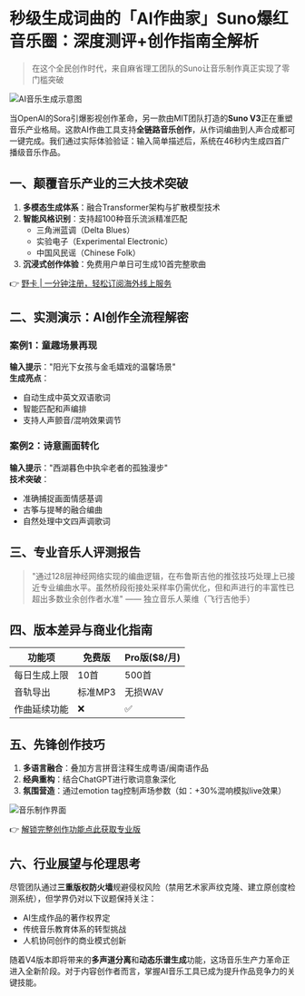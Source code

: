 # 秒级生成词曲的「AI作曲家」Suno爆红音乐圈：深度测评+创作指南全解析

> 在这个全民创作时代，来自麻省理工团队的Suno让音乐制作真正实现了零门槛突破


![AI音乐生成示意图](https://bbtdd.com/wp-content/uploads/img/3433434672.webp)

当OpenAI的Sora引爆影视创作革命，另一款由MIT团队打造的**Suno V3**正在重塑音乐产业格局。这款AI作曲工具支持**全链路音乐创作**，从作词编曲到人声合成都可一键完成。我们通过实际体验验证：输入简单描述后，系统在46秒内生成四首广播级音乐作品。

## 一、颠覆音乐产业的三大技术突破
1. **多模态生成体系**：融合Transformer架构与扩散模型技术
2. **智能风格识别**：支持超100种音乐流派精准匹配
   - 三角洲蓝调（Delta Blues）
   - 实验电子（Experimental Electronic）
   - 中国风民谣（Chinese Folk）
3. **沉浸式创作体验**：免费用户单日可生成10首完整歌曲

👉 [野卡 | 一分钟注册，轻松订阅海外线上服务](https://bbtdd.com/yeka)

## 二、实测演示：AI创作全流程解密
### 案例1：童趣场景再现
**输入提示**："阳光下女孩与金毛嬉戏的温馨场景"  
**生成亮点**：
- 自动生成中英文双语歌词
- 智能匹配和声编排
- 支持人声颤音/混响效果调节

### 案例2：诗意画面转化
**输入提示**："西湖暮色中执伞老者的孤独漫步"  
**技术突破**：
- 准确捕捉画面情感基调
- 古筝与提琴的融合编曲
- 自然处理中文四声调歌词

## 三、专业音乐人评测报告
> "通过128层神经网络实现的编曲逻辑，在布鲁斯吉他的推弦技巧处理上已接近专业编曲水平。虽然桥段衔接处采样率仍需优化，但和声进行的丰富性已超出多数业余创作者水准" —— 独立音乐人莱维（飞行吉他手）

## 四、版本差异与商业化指南
| 功能项       | 免费版          | Pro版($8/月)   |
|--------------|-----------------|----------------|
| 每日生成上限 | 10首            | 500首          |
| 音轨导出     | 标准MP3         | 无损WAV        |
| 作曲延续功能 | ❌              | ✅             |

## 五、先锋创作技巧
1. **多语言融合**：叠加方言拼音注释生成粤语/闽南语作品
2. **经典重构**：结合ChatGPT进行歌词意象深化
3. **氛围营造**：通过emotion tag控制声场参数（如：+30%混响模拟live效果）

![音乐制作界面](https://bbtdd.com/wp-content/uploads/img/99091010098287.webp)

👉 [解锁完整创作功能点此获取专业版](https://bbtdd.com/yeka)

## 六、行业展望与伦理思考
尽管团队通过**三重版权防火墙**规避侵权风险（禁用艺术家声纹克隆、建立原创度检测系统），但学界仍对以下议题保持关注：
- AI生成作品的著作权界定
- 传统音乐教育体系的转型挑战
- 人机协同创作的商业模式创新

随着V4版本即将带来的**多声道分离**和**动态乐谱生成**功能，这场音乐生产力革命正进入全新阶段。对于内容创作者而言，掌握AI音乐工具已成为提升作品竞争力的关键技能。